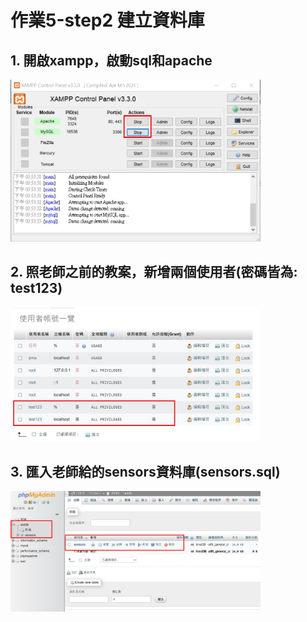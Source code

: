 # 作業5-step2 建立資料庫

## 1. 開啟xampp，啟動sql和apache
<img src="step2_1.jpg" alt="aiot" width="400"/>

## 2. 照老師之前的教案，新增兩個使用者(密碼皆為: test123)
<img src="step2_2.jpg" alt="aiot" width="400"/>

## 3.	匯入老師給的sensors資料庫(sensors.sql)
<img src="step2_3.jpg" alt="aiot" width="400"/>
